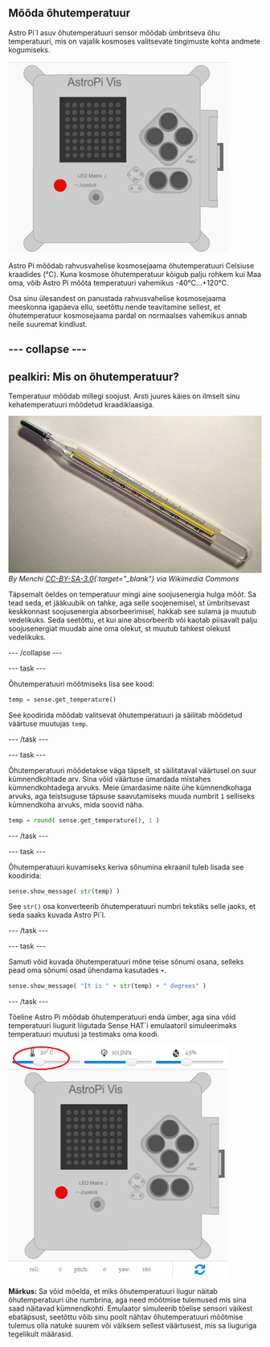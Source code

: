 ## Mõõda õhutemperatuur

Astro Pi´l asuv õhutemperatuuri sensor mõõdab ümbritseva õhu temperatuuri, mis on vajalik kosmoses valitsevate tingimuste kohta andmete kogumiseks.

![Sõnum õhutemperatuuri kohta](images/degrees-message.gif)

Astro Pi mõõdab rahvusvahelise kosmosejaama õhutemperatuuri Celsiuse kraadides (&deg;C). Kuna kosmose õhutemperatuur kõigub palju rohkem kui Maa oma, võib Astro Pi mõõta temperatuuri vahemikus -40°C...+120°C.

Osa sinu ülesandest on panustada rahvusvahelise kosmosejaama meeskonna igapäeva ellu, seetõttu nende teavitamine sellest, et õhutemperatuur kosmosejaama pardal on normaalses vahemikus annab neile suuremat kindlust.

## \--- collapse \---

## pealkiri: Mis on õhutemperatuur?

Temperatuur mõõdab millegi soojust. Arsti juures käies on ilmselt sinu kehatemperatuuri mõõdetud kraadiklaasiga.

![Termomeeter](images/thermometer.JPG) *By Menchi [CC-BY-SA-3.0](http://creativecommons.org/licenses/by-sa/3.0/){:target="_blank"} via Wikimedia Commons*

Täpsemalt öeldes on temperatuur mingi aine soojusenergia hulga mõõt. Sa tead seda, et jääkuubik on tahke, aga selle soojenemisel, st ümbritsevast keskkonnast soojusenergia absorbeerimisel, hakkab see sulama ja muutub vedelikuks. Seda seetõttu, et kui aine absorbeerib või kaotab piisavalt palju soojusenergiat muudab aine oma olekut, st muutub tahkest olekust vedelikuks.

\--- /collapse \---

\--- task \---

Õhutemperatuuri mõõtmiseks lisa see kood:

```python
temp = sense.get_temperature()
```

See koodirida mõõdab valitsevat õhutemperatuuri ja säilitab mõõdetud väärtuse muutujas `temp`.

\--- /task \---

\--- task \---

Õhutemperatuuri mõõdetakse väga täpselt, st säilitataval väärtusel on suur kümnendkohtade arv. Sina võid väärtuse ümardada mistahes kümnendkohtadega arvuks. Meie ümardasime näite ühe kümnendkohaga arvuks, aga teistsuguse täpsuse saavutamiseks muuda numbrit `1` selliseks kümnendkoha arvuks, mida soovid näha.

```python
temp = round( sense.get_temperature(), 1 )
```

\--- /task \---

\--- task \---

Õhutemperatuuri kuvamiseks keriva sõnumina ekraanil tuleb lisada see koodirida:

```python
sense.show_message( str(temp) )
```

See `str()` osa konverteerib õhutemperatuuri numbri tekstiks selle jaoks, et seda saaks kuvada Astro Pi´l.

\--- /task \---

\--- task \---

Samuti võid kuvada õhutemperatuuri mõne teise sõnumi osana, selleks pead oma sõnumi osad ühendama kasutades `+`.

```python
sense.show_message( "It is " + str(temp) + " degrees" )
```

\--- /task \---

Tõeline Astro Pi mõõdab õhutemperatuuri enda ümber, aga sina võid temperatuuri liugurit liigutada Sense HAT´i emulaatoril simuleerimaks temperatuuri muutusi ja testimaks oma koodi.

![Õhutemperatuuri liugur](images/temperature-slider.png)

**Märkus:** Sa võid mõelda, et miks õhutemperatuuri liugur näitab õhutemperatuuri ühe numbrina, aga need mõõtmise tulemused mis sina saad näitavad kümnendkohti. Emulaator simuleerib tõelise sensori väikest ebatäpsust, seetõttu võib sinu poolt nähtav õhutemperatuuri mõõtmise tulemus olla natuke suurem või väiksem sellest väärtusest, mis sa liuguriga tegelikult määrasid.